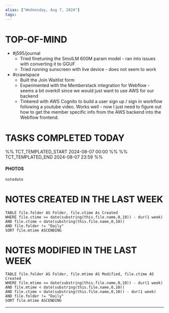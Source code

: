 ```yaml
---
alias: ["Wednesday, Aug 7, 2024"]
tags: 
---
```



# TOP-OF-MIND
- #j595/journal 
	- Tried finetuning the SmolLM 600M param model - ran into issues with converting it to GGUF
	- Tried running sunscreen with live device - does not seem to work
- #crawlspace 
	- Built the Join Waitlist form
	- Experimented with the Memberstack integration for Webflow - seems a bit overkill since we would just want to use AWS for our backend
	- Tinkered with AWS Cognito to build a user sign up / sign in workflow following a youtube video. Works well - now I just need to figure out how to get the member specific info from the AWS backend into the Webflow frontend.

# TASKS COMPLETED TODAY
%% TCT_TEMPLATED_START 2024-08-07 00:00 %%
%% TCT_TEMPLATED_END 2024-08-07 23:59 %%


#### PHOTOS
```photos
notedate
```

# NOTES CREATED IN THE LAST WEEK
``` dataview
TABLE file.folder AS Folder, file.ctime As Created
WHERE file.ctime >= date(substring(this.file.name,0,10)) - dur(1 week) 
AND file.ctime < date(substring(this.file.name,0,10)) 
AND file.folder != "Daily"
SORT file.mtime ASCENDING
```

# NOTES MODIFIED IN THE LAST WEEK
``` dataview
TABLE file.folder AS Folder, file.mtime AS Modified, file.ctime AS Created
WHERE file.mtime >= date(substring(this.file.name,0,10)) - dur(1 week)
AND file.mtime < date(substring(this.file.name,0,10))
AND file.ctime < date(substring(this.file.name,0,10)) - dur(1 week)
AND file.folder != "Daily"
SORT file.mtime ASCENDING
```
---
